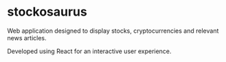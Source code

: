 # stockosaurus

Web application designed to display stocks, cryptocurrencies and relevant news articles.

Developed using React for an interactive user experience.